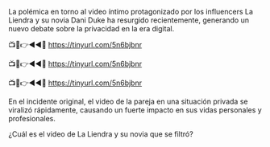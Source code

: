 La polémica en torno al video íntimo protagonizado por los influencers La Liendra y su novia Dani Duke ha resurgido recientemente, generando un nuevo debate sobre la privacidad en la era digital.


📺📱👉◄◄🔴  https://tinyurl.com/5n6bjbnr

📺📱👉◄◄🔴  https://tinyurl.com/5n6bjbnr

📺📱👉◄◄🔴  https://tinyurl.com/5n6bjbnr

En el incidente original, el video de la pareja en una situación privada se viralizó rápidamente, causando un fuerte impacto en sus vidas personales y profesionales.

¿Cuál es el video de La Liendra y su novia que se filtró?
